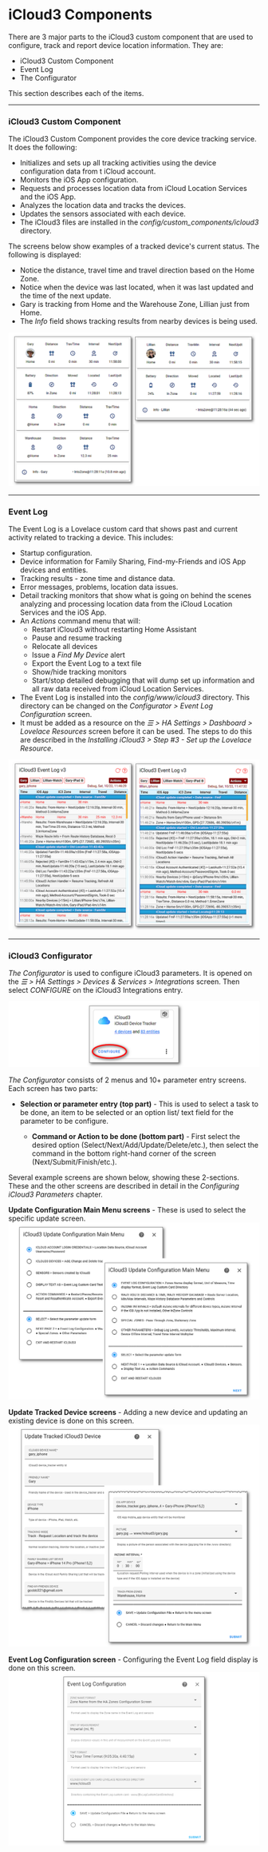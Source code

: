 # iCloud3 Components

There are 3 major parts to the iCloud3 custom component that are used to configure, track and report device location information. They are:

- iCloud3 Custom Component 
- Event Log
- The Configurator

This section describes each of the items.



------

### iCloud3 Custom Component

The iCloud3 Custom Component provides the core device tracking service. It does the following:
  - Initializes and sets up all tracking activities using the device configuration data from t iCloud account.
  - Monitors the iOS App configuration.
  - Requests and processes location data from iCloud Location Services and the iOS App.
  - Analyzes the location data and tracks the devices.
  - Updates the sensors associated with each device.
  - The iCloud3 files are installed in the *config/custom_components/icloud3* directory. 

The screens below show examples of a tracked device's current status. The following is displayed:

- Notice the distance, travel time and travel direction based on the Home Zone. 
- Notice when the device was last located, when it was last updated and the time of the next update. 
- Gary is tracking from Home and the Warehouse Zone, Lillian just from Home.
- The *Info* field shows tracking results from nearby devices is being used.

![](../images/tracking-gary-lillian-home.png)



------

### Event Log

The Event Log is a Lovelace custom card that shows past and current activity related to tracking a device. This includes:

- Startup configuration.
- Device information for Family Sharing, Find-my-Friends and iOS App devices and entities.
- Tracking results - zone time and distance data.
- Error messages, problems, location data issues.
- Detail tracking monitors that show what is going on behind the scenes analyzing and processing location data from the iCloud Location Services and the iOS App.
- An *Actions* command menu that will:
  - Restart iCloud3 without restarting Home Assistant
  - Pause and resume tracking
  - Relocate all devices
  - Issue a *Find My Device* alert
  - Export the Event Log to a text file
  - Show/hide tracking monitors
  - Start/stop detailed debugging that will dump set up information and all raw data received from iCloud Location Services.
- The Event Log is installed into the *config/www/icloud3* directory. This directory can be changed on the *Configurator > Event Log Configuration* screen.
- It must be added as a resource on the *☰ > HA Settings > Dashboard > Lovelace Resources* screen before it can be used. The steps to do this are described in the *Installing iCloud3 > Step #3 - Set up the Lovelace Resource*.



![](../images/tracking-gary-lillian-home-evlog.png)



------

### iCloud3 Configurator

*The Configurator* is used to configure iCloud3 parameters.  It is opened on the *☰ > HA Settings > Devices & Services > Integrations* screen. Then select *CONFIGURE* on the iCloud3 Integrations entry.

![](../images/cf-configurator.png)

*The Configurator* consists of 2 menus and 10+ parameter entry screens. Each screen has two parts:

- **Selection or parameter entry (top part)** - This is used to select a task to be done, an item to be selected or an option list/ text field for the parameter to be configure.

  - **Command or Action to be done (bottom part)** - First select the desired option (Select/Next/Add/Update/Delete/etc.), then select the command in the bottom right-hand corner of the screen (Next/Submit/Finish/etc.).

Several example screens are shown below, showing these 2-sections. These and the other screens are described in detail in the *Configuring iCloud3 Parameters* chapter.



**Update Configuration Main Menu screens** - These is used to select the specific update screen.
![](../images/cf-menu.png)



**Update Tracked Device screens** - Adding a new device and updating an existing device is done on this screen.
![](../images/cf-device-update.png)



**Event Log Configuration screen** - Configuring the Event Log field display is done on this screen.
![](../images/cf-evlog-config.png)
